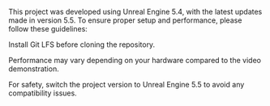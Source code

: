 This project was developed using Unreal Engine 5.4, with the latest updates made in version 5.5.
To ensure proper setup and performance, please follow these guidelines:

Install Git LFS before cloning the repository.

Performance may vary depending on your hardware compared to the video demonstration.

For safety, switch the project version to Unreal Engine 5.5 to avoid any compatibility issues.
